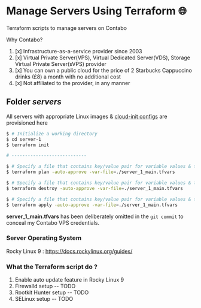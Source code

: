 # Manage Servers Using Terraform 🌐

Terraform scripts to manage servers on Contabo

Why Contabo?

1. [x] Infrastructure-as-a-service provider since 2003
2. [x] Virtual Private Server(VPS), Virtual Dedicated Server(VDS), Storage Virtual Private Server(sVPS) provider
3. [x] You can own a public cloud for the price of 2 Starbucks Cappuccino drinks (£8) a month with no additional cost
4. [x] Not affiliated to the provider, in any manner

## Folder _servers_

All servers with appropriate Linux
images & [cloud-init configs](https://cloudinit.readthedocs.io/en/latest/reference/modules.html) are provisioned here

```bash
$ # Initialize a working directory
$ cd server-1
$ terraform init

# ----------------------------

$ # Specify a file that contains key/value pair for variable values & then plan a strategy. Skip interactive approval of plan before applying
$ terraform plan -auto-approve -var-file=./server_1_main.tfvars 

$ # Specify a file that contains key/value pair for variable values & then destroy the world. Skip interactive approval of plan before applying
$ terraform destroy -auto-approve -var-file=./server_1_main.tfvars 

$ # Specify a file that contains key/value pair for variable values & then apply configs. Skip interactive approval of plan before applying
$ terraform apply -auto-approve -var-file=./server_1_main.tfvars 

```

**server_1_main.tfvars** has been deliberately omitted in the `git commit` to conceal my Contabo VPS credentials.

### Server Operating System

Rocky Linux 9 : https://docs.rockylinux.org/guides/

### What the Terraform script do ?

1. Enable auto update feature in Rocky Linux 9
2. Firewalld setup -- TODO
3. Rootkit Hunter setup -- TODO
4. SELinux setup -- TODO
